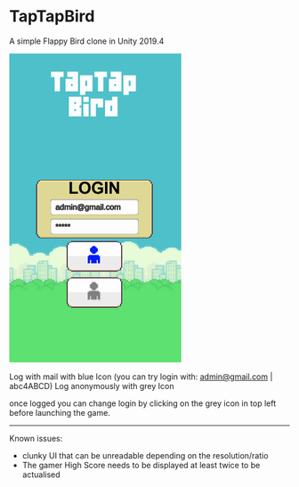 # TapTapBird
A simple Flappy Bird clone in Unity 2019.4

![alt text](https://github.com/Prandar/TapTapBird/blob/main/Assets/Animations/TapTapBird.gif)



Log with mail with blue Icon (you can try login with: admin@gmail.com | abc4ABCD)
Log anonymously with grey Icon

once logged you can change login by clicking on the grey icon in top left before launching the game.

- - - - - - - - - - - - -
Known issues:
  - clunky UI that can be unreadable depending on the resolution/ratio
  - The gamer High Score needs to be displayed at least twice to be actualised
